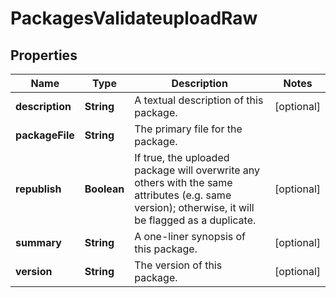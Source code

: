 
# PackagesValidateuploadRaw

## Properties
Name | Type | Description | Notes
------------ | ------------- | ------------- | -------------
**description** | **String** | A textual description of this package. |  [optional]
**packageFile** | **String** | The primary file for the package. | 
**republish** | **Boolean** | If true, the uploaded package will overwrite any others with the same attributes (e.g. same version); otherwise, it will be flagged as a duplicate. |  [optional]
**summary** | **String** | A one-liner synopsis of this package. |  [optional]
**version** | **String** | The version of this package. |  [optional]



